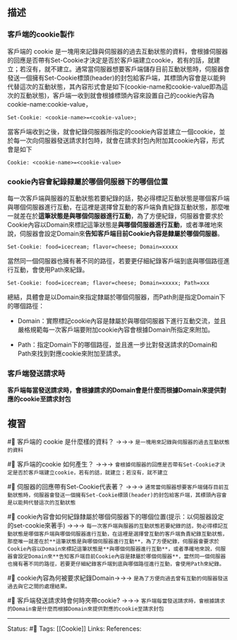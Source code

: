 ## 描述


### 客戶端的cookie製作
客戶端的 cookie 是一塊用來記錄與伺服器的過去互動狀態的資料，會根據伺服器的回應是否帶有Set-Cookie才決定是否於客戶端建立cookie，若有的話，就建立；若沒有，就不建立。通常當伺服器想要客戶端儲存目前互動狀態時，伺服器會發送一個擁有Set-Cookie標頭(header)的封包給客戶端，其標頭內容會是以能夠代替這次的互動狀態，其內容形式會是如下(cookie-name和cookie-value即為這次的互動狀態)，客戶端一收到就會根據標頭內容來設置自己的cookie內容為cookie-name:cookie-value，

```
Set-Cookie: <cookie-name>=<cookie-value>; 
```

當客戶端收到之後，就會紀錄伺服器所指定的cookie內容並建立一個cookie，並於每一次向伺服器發送請求封包時，就會在請求封包內附加其cookie內容，形式會是如下

```
Cookie: <cookie-name>=<cookie-value>
```

### cookie內容會紀錄隸屬於哪個伺服器下的哪個位置

每一次客戶端與服器的互動狀態若要紀錄的話，勢必得標記互動狀態是哪個客戶端與哪個伺服器進行互動，在這裡是選擇曾互動的客戶端負責紀錄互動狀態，那麼唯一就差在於**這筆狀態是與哪個伺服器進行互動**，為了方便紀錄，伺服器會要求於Cookie內容以Domain來標記這筆狀態是**與哪個伺服器進行互動**，或者準確地來說，伺服器會設定Domain來**告知客戶端目前Cookie內容是隸屬於哪個伺服器**。

```
Set-Cookie: food=icecream; flavor=cheese; Domain=xxxxx
```

當然同一個伺服器也擁有著不同的路徑，若要更仔細紀錄客戶端到底與哪個路徑進行互動，會使用Path來紀錄。

```
Set-Cookie: food=icecream; flavor=cheese; Domain=xxxxx; Path=xxx
```

總結，具體會是以Domain來指定隸屬於哪個伺服器，而Path則是指定Domain下的哪個路徑：

- Domain：實際標記cookie內容是隸屬於與哪個伺服器下進行互動交流，並且嚴格規範每一次客戶端要附加cookie內容會根據Domain所指定來附加。

- Path：指定Domain下的哪個路徑，並且進一步比對發送請求的Domain和Path來找到對應cookie來附加至請求。

### 客戶端發送請求時

**客戶端每當發送請求時，會根據請求的Domain會是什麼而根據Domain來提供對應的cookie至請求封包**



## 複習

#🧠 客戶端的 cookie 是什麼樣的資料？  ->->-> `是一塊用來記錄與伺服器的過去互動狀態的資料`
<!--SR:!2023-12-10,338,250-->
#🧠 客戶端的cookie 如何產生？ ->->-> `會根據伺服器的回應是否帶有Set-Cookie才決定是否於客戶端建立cookie，若有的話，就建立；若沒有，就不建立`
<!--SR:!2023-11-13,189,230-->
#🧠 伺服器的回應帶有Set-Cookie代表著？ ->->-> `通常當伺服器想要客戶端儲存目前互動狀態時，伺服器會發送一個擁有Set-Cookie標頭(header)的封包給客戶端，其標頭內容會是以能夠代替這次的互動狀態`
<!--SR:!2024-04-29,425,250-->
#🧠 cookie內容會如何紀錄隸屬於哪個伺服器下的哪個位置(提示：以伺服器設定的set-cookie來著手) ->->-> `每一次客戶端與服器的互動狀態若要紀錄的話，勢必得標記互動狀態是哪個客戶端與哪個伺服器進行互動，在這裡是選擇曾互動的客戶端負責紀錄互動狀態，那麼唯一就差在於**這筆狀態是與哪個伺服器進行互動**，為了方便紀錄，伺服器會要求於Cookie內容以Domain來標記這筆狀態是**與哪個伺服器進行互動**，或者準確地來說，伺服器會設定Domain來**告知客戶端目前Cookie內容是隸屬於哪個伺服器**，當然同一個伺服器也擁有著不同的路徑，若要更仔細紀錄客戶端到底與哪個路徑進行互動，會使用Path來紀錄。`
<!--SR:!2024-03-04,204,210-->

#🧠 cookie內容為何被要求紀錄Domain->->-> `是為了方便向過去曾有互動的伺服器發送過去與它之間的處理結果。`
<!--SR:!2024-01-12,358,250-->

#🧠 客戶端發送請求時會何時夾帶cookie? ->->-> `客戶端每當發送請求時，會根據請求的Domain會是什麼而根據Domain來提供對應的cookie至請求封包`
<!--SR:!2024-05-24,439,250-->

---
Status: #🌱 
Tags:
[[Cookie]]
Links:
References: